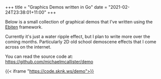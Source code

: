 +++
title = "Graphics Demos written in Go"
date = "2021-02-24T23:38:01+11:00"
+++

Below is a small collection of graphical demos that I've written using the [Ebiten](https://pkg.go.dev/github.com/hajimehoshi/ebiten) framework.

Currently it's just a water ripple effect, but I plan to write more over the coming months. Particularly 2D old school demoscene effects that I come across on the internet.

You can read the source code at: https://github.com/michaelmcallister/demo

{{< iframe "https://code.sknk.ws/demo">}}
